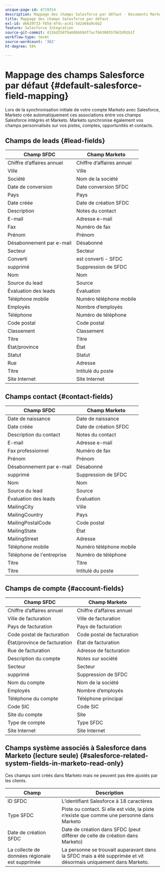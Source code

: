 ```yaml
---
unique-page-id: 4719314
description: Mappage des champs Salesforce par défaut - Documents Marketo - Documentation du produit
title: Mappage des champs Salesforce par défaut
exl-id: d6639733-f85d-4f4c-ac41-5d2a68a9c6b2
feature: Salesforce Integration
source-git-commit: 431bd258f9a68bbb9df7acf043085578d3d91b1f
workflow-type: tm+mt
source-wordcount: '362'
ht-degree: 58%

---
```


# Mappage des champs Salesforce par défaut {#default-salesforce-field-mapping}

Lors de la synchronisation initiale de votre compte Marketo avec Salesforce, Marketo crée automatiquement ces associations entre vos champs Salesforce intégrés et Marketo. Marketo synchronise également vos champs personnalisés sur vos pistes, comptes, opportunités et contacts.

## Champs de leads {#lead-fields}

| Champ SFDC | Champ Marketo |
|---|---|
| Chiffre d’affaires annuel | Chiffre d’affaires annuel |
| Ville | Ville |
| Société | Nom de la société |
| Date de conversion | Date conversion SFDC |
| Pays | Pays |
| Date créée | Date de création SFDC |
| Description | Notes du contact |
| E-mail | Adresse e-mail |
| Fax | Numéro de fax |
| Prénom | Prénom |
| Désabonnement par e-mail | Désabonné |
| Secteur | Secteur |
| Converti | est converti - SFDC |
| supprimé | Suppression de SFDC |
| Nom | Nom |
| Source du lead | Source |
| Évaluation des leads | Évaluation |
| Téléphone mobile | Numéro téléphone mobile |
| Employés | Nombre d’employés |
| Téléphone | Numéro de téléphone |
| Code postal | Code postal |
| Classement | Classement |
| Titre | Titre |
| État/province | État |
| Statut | Statut |
| Rue | Adresse |
| Titre | Intitulé du poste |
| Site Internet | Site Internet |

## Champs contact {#contact-fields}

| Champ SFDC | Champ Marketo |
|---|---|
| Date de naissance | Date de naissance |
| Date créée | Date de création SFDC |
| Description du contact | Notes du contact |
| E-mail | Adresse e-mail |
| Fax professionnel | Numéro de fax |
| Prénom | Prénom |
| Désabonnement par e-mail | Désabonné |
| supprimé | Suppression de SFDC |
| Nom | Nom |
| Source du lead | Source |
| Évaluation des leads | Évaluation |
| MailingCity | Ville |
| MailingCountry | Pays |
| MailingPostalCode | Code postal |
| MailingState | État |
| MailingStreet | Adresse |
| Téléphone mobile | Numéro téléphone mobile |
| Téléphone de l&#39;entreprise  | Numéro de téléphone |
| Titre | Titre |
| Titre | Intitulé du poste |

## Champs de compte {#account-fields}

| Champ SFDC | Champ Marketo |
|---|---|
| Chiffre d’affaires annuel | Chiffre d’affaires annuel |
| Ville de facturation | Ville de facturation |
| Pays de facturation | Pays de facturation |
| Code postal de facturation | Code postal de facturation |
| État/province de facturation | État de facturation |
| Rue de facturation | Adresse de facturation |
| Description du compte | Notes sur société |
| Secteur | Secteur |
| supprimé | Suppression de SFDC |
| Nom du compte | Nom de la société |
| Employés | Nombre d’employés |
| Téléphone du compte | Téléphone principal |
| Code SIC | Code SIC |
| Site du compte | Site |
| Type de compte | Type SFDC |
| Site Internet | Site Internet |

## Champs système associés à Salesforce dans Marketo (lecture seule) {#salesforce-related-system-fields-in-marketo-read-only}

Ces champs sont créés dans Marketo mais ne peuvent pas être ajustés par les clients.

| Champ | Description |
|---|---|
| ID SFDC | L’identifiant Salesforce à 18 caractères |
| Type SFDC | Piste ou contact. Si elle est vide, la piste n’existe que comme une personne dans Marketo |
| Date de création SFDC | Date de création dans SFDC (peut différer de celle de création dans Marketo) |
| La collecte de données régionale est supprimée | La personne se trouvait auparavant dans la SFDC mais a été supprimée et vit désormais uniquement dans Marketo. |
